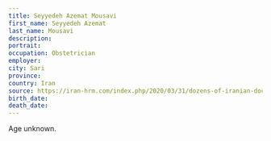 ```yaml
---
title: Seyyedeh Azemat Mousavi
first_name: Seyyedeh Azemat
last_name: Mousavi
description: 
portrait: 
occupation: Obstetrician
employer: 
city: Sari
province: 
country: Iran
source: https://iran-hrm.com/index.php/2020/03/31/dozens-of-iranian-doctors-died-during-irans-coronavirus-crisis/
birth_date: 
death_date: 
---
```


Age unknown.